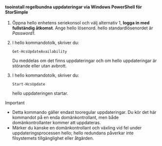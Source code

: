 <!--author=SharS last changed: 11/18/16-->

#### <a name="tooinstall-regular-updates-via-windows-powershell-for-storsimple"></a>tooinstall regelbundna uppdateringar via Windows PowerShell för StorSimple
1. Öppna hello enhetens seriekonsol och välj alternativ 1, **logga in med fullständig åtkomst**. Ange hello lösenord. hello standardlösenordet är *Password1*. 
2. I hello kommandotolk, skriver du:
   
     `Get-HcsUpdateAvailability`
   
    Du meddelas om det finns uppdateringar och om hello uppdateringar är störande eller utan avbrott.
3. I hello kommandotolk, skriver du:
   
     `Start-HcsUpdate`
   
    hello uppdateringen startar.

> [!IMPORTANT]
> * Detta kommando gäller endast tooregular uppdateringar. Du kör det här kommandot på en enda domänkontrollant, men både domänkontrollanter kommer att uppdateras. 
> * Märker du kanske en domänkontrollant och växling vid fel under uppdateringsprocessen hello; hello redundans påverkar inte filsystemets tillgänglighet eller åtgärden.
> 
> 

